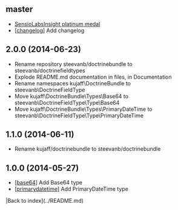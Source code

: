master
------

- [SensioLabsInsight platinum medal](https://insight.sensiolabs.com/projects/7b03bd73-e269-49b5-af50-a3b0579814be)
- [[changelog](changelog.md)] Add changelog

2.0.0 (2014-06-23)
------------------

- Rename repository steevanb/doctrinebundle to steevanb/doctrinefieldtypes
- Explode README.md documentation in files, in Documentation
- Rename namespaces kujaff\DoctrineBundle to steevanb\DoctrineFieldType
- Move kujaff\DoctrineBundle\Types\Base64 to steevanb\DoctrineFieldType\Type\Base64
- Move kujaff\DoctrineBundle\Types\PrimaryDateTime to steevanb\DoctrineFieldType\Type\PrimaryDateTime

1.1.0 (2014-06-11)
------------------

- Rename kujaff/doctrinebundle to steevanb/doctrinebundle

1.0.0 (2014-05-27)
------------------

- [[base64](Base64.md)] Add Base64 type
- [[primarydatetime](PrimaryDateTime.md)] Add PrimaryDateTime type

|Back to index](../README.md)
